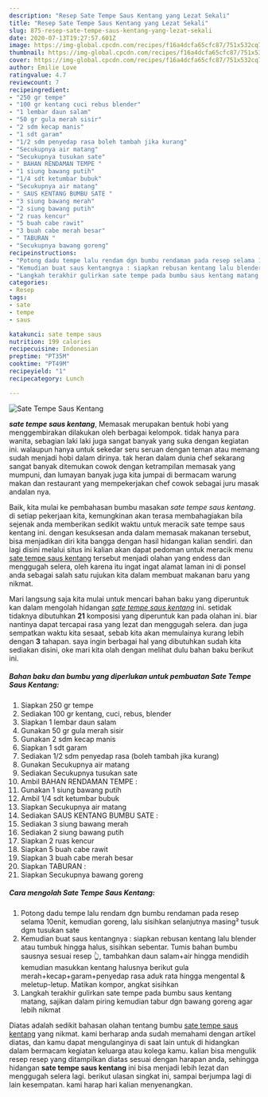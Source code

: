 ```yaml
---
description: "Resep Sate Tempe Saus Kentang yang Lezat Sekali"
title: "Resep Sate Tempe Saus Kentang yang Lezat Sekali"
slug: 875-resep-sate-tempe-saus-kentang-yang-lezat-sekali
date: 2020-07-13T19:27:57.601Z
image: https://img-global.cpcdn.com/recipes/f16a4dcfa65cfc87/751x532cq70/sate-tempe-saus-kentang-foto-resep-utama.jpg
thumbnail: https://img-global.cpcdn.com/recipes/f16a4dcfa65cfc87/751x532cq70/sate-tempe-saus-kentang-foto-resep-utama.jpg
cover: https://img-global.cpcdn.com/recipes/f16a4dcfa65cfc87/751x532cq70/sate-tempe-saus-kentang-foto-resep-utama.jpg
author: Emilie Love
ratingvalue: 4.7
reviewcount: 7
recipeingredient:
- "250 gr tempe"
- "100 gr kentang cuci rebus blender"
- "1 lembar daun salam"
- "50 gr gula merah sisir"
- "2 sdm kecap manis"
- "1 sdt garam"
- "1/2 sdm penyedap rasa boleh tambah jika kurang"
- "Secukupnya air matang"
- "Secukupnya tusukan sate"
- " BAHAN RENDAMAN TEMPE "
- "1 siung bawang putih"
- "1/4 sdt ketumbar bubuk"
- "Secukupnya air matang"
- " SAUS KENTANG BUMBU SATE "
- "3 siung bawang merah"
- "2 siung bawang putih"
- "2 ruas kencur"
- "5 buah cabe rawit"
- "3 buah cabe merah besar"
- " TABURAN "
- "Secukupnya bawang goreng"
recipeinstructions:
- "Potong dadu tempe lalu rendam dgn bumbu rendaman pada resep selama 10enit, kemudian goreng, lalu sisihkan selanjutnya masing² tusuk dgm tusukan sate"
- "Kemudian buat saus kentangnya : siapkan rebusan kentang lalu blender atau tumbuk hingga halus, sisihkan sebentar. Tumis bahan bumbu sausnya sesuai resep 👆, tambahkan daun salam+air hingga mendidih kemudian masukkan kentang halusnya berikut gula merah+kecap+garam+penyedap rasa aduk rata hingga mengental &amp; meletup-letup. Matikan kompor, angkat sisihkan"
- "Langkah terakhir gulirkan sate tempe pada bumbu saus kentang matang, sajikan dalam piring kemudian tabur dgn bawang goreng agar lebih nikmat"
categories:
- Resep
tags:
- sate
- tempe
- saus

katakunci: sate tempe saus 
nutrition: 199 calories
recipecuisine: Indonesian
preptime: "PT35M"
cooktime: "PT49M"
recipeyield: "1"
recipecategory: Lunch

---
```



![Sate Tempe Saus Kentang](https://img-global.cpcdn.com/recipes/f16a4dcfa65cfc87/751x532cq70/sate-tempe-saus-kentang-foto-resep-utama.jpg)

<b><i>sate tempe saus kentang</i></b>, Memasak merupakan bentuk hobi yang menggembirakan dilakukan oleh berbagai kelompok. tidak hanya para wanita, sebagian laki laki juga sangat banyak yang suka dengan kegiatan ini. walaupun hanya untuk sekedar seru seruan dengan teman atau memang sudah menjadi hobi dalam dirinya. tak heran dalam dunia chef sekarang sangat banyak ditemukan cowok dengan ketrampilan memasak yang mumpuni, dan lumayan banyak juga kita jumpai di bermacam warung makan dan restaurant yang mempekerjakan chef cowok sebagai juru masak andalan nya.



Baik, kita mulai ke pembahasan bumbu masakan <i>sate tempe saus kentang</i>. di setiap pekerjaan kita, kemungkinan akan terasa membahagiakan bila sejenak anda memberikan sedikit waktu untuk meracik sate tempe saus kentang ini. dengan kesuksesan anda dalam memasak makanan tersebut, bisa menjadikan diri kita bangga dengan hasil hidangan kalian sendiri. dan lagi disini melalui situs ini kalian akan dapat pedoman untuk meracik menu <u>sate tempe saus kentang</u> tersebut menjadi olahan yang endess dan menggugah selera, oleh karena itu ingat ingat alamat laman ini di ponsel anda sebagai salah satu rujukan kita dalam membuat makanan baru yang nikmat.


Mari langsung saja kita mulai untuk mencari bahan baku yang diperuntuk kan dalam mengolah hidangan <u><i>sate tempe saus kentang</i></u> ini. setidak tidaknya dibutuhkan <b>21</b> komposisi yang diperuntuk kan pada olahan ini. biar nantinya dapat tercapai rasa yang lezat dan menggugah selera. dan juga sempatkan waktu kita sesaat, sebab kita akan memulainya kurang lebih dengan <b>3</b> tahapan. saya ingin berbagai hal yang dibutuhkan sudah kita sediakan disini, oke mari kita olah dengan melihat dulu bahan baku berikut ini.

<!--inarticleads1-->

##### Bahan baku dan bumbu yang diperlukan untuk pembuatan Sate Tempe Saus Kentang:

1. Siapkan 250 gr tempe
1. Sediakan 100 gr kentang, cuci, rebus, blender
1. Siapkan 1 lembar daun salam
1. Gunakan 50 gr gula merah sisir
1. Gunakan 2 sdm kecap manis
1. Siapkan 1 sdt garam
1. Sediakan 1/2 sdm penyedap rasa (boleh tambah jika kurang)
1. Gunakan Secukupnya air matang
1. Sediakan Secukupnya tusukan sate
1. Ambil  BAHAN RENDAMAN TEMPE :
1. Gunakan 1 siung bawang putih
1. Ambil 1/4 sdt ketumbar bubuk
1. Siapkan Secukupnya air matang
1. Sediakan  SAUS KENTANG BUMBU SATE :
1. Sediakan 3 siung bawang merah
1. Sediakan 2 siung bawang putih
1. Siapkan 2 ruas kencur
1. Siapkan 5 buah cabe rawit
1. Siapkan 3 buah cabe merah besar
1. Siapkan  TABURAN :
1. Siapkan Secukupnya bawang goreng




<!--inarticleads2-->

##### Cara mengolah Sate Tempe Saus Kentang:

1. Potong dadu tempe lalu rendam dgn bumbu rendaman pada resep selama 10enit, kemudian goreng, lalu sisihkan selanjutnya masing² tusuk dgm tusukan sate
1. Kemudian buat saus kentangnya : siapkan rebusan kentang lalu blender atau tumbuk hingga halus, sisihkan sebentar. Tumis bahan bumbu sausnya sesuai resep 👆, tambahkan daun salam+air hingga mendidih kemudian masukkan kentang halusnya berikut gula merah+kecap+garam+penyedap rasa aduk rata hingga mengental &amp; meletup-letup. Matikan kompor, angkat sisihkan
1. Langkah terakhir gulirkan sate tempe pada bumbu saus kentang matang, sajikan dalam piring kemudian tabur dgn bawang goreng agar lebih nikmat




Diatas adalah sedikit bahasan olahan tentang bumbu <u>sate tempe saus kentang</u> yang nikmat. kami berharap anda sudah memahami dengan artikel diatas, dan kamu dapat mengulanginya di saat lain untuk di hidangkan dalam bermacam kegiatan keluarga atau kolega kamu. kalian bisa mengulik resep resep yang ditampilkan diatas sesuai dengan harapan anda, sehingga hidangan <b>sate tempe saus kentang</b> ini bisa menjadi lebih lezat dan menggugah selera lagi. berikut ulasan singkat ini, sampai berjumpa lagi di lain kesempatan. kami harap hari kalian menyenangkan.
